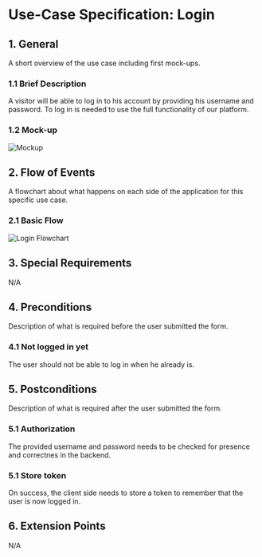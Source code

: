 # Use-Case Specification: Login


## 1. General
A short overview of the use case including first mock-ups.
### 1.1 Brief Description
A visitor will be able to log in to his account by providing his username and password. 
To log in is needed to use the full functionality of our platform.

### 1.2 Mock-up


![Mockup](https://github.com/phoenixfeder/fc-com/raw/master/UseCases/Login/LoginMockupLarge.JPG)


## 2. Flow of Events
A flowchart about what happens on each side of the application for this specific use case. 
### 2.1 Basic Flow

![Login Flowchart](https://github.com/phoenixfeder/fc-com/raw/master/UseCases/Login/LoginFlowchart.png)

	
## 3. Special Requirements

N/A


## 4. Preconditions
Description of what is required before the user submitted the form.

### 4.1 Not logged in yet
The user should not be able to log in when he already is.
 
## 5. Postconditions
Description of what is required after the user submitted the form.

### 5.1 Authorization
The provided username and password needs to be checked for presence and correctnes in the backend.

### 5.1 Store token
On success, the client side needs to store a token to remember that the user is now logged in.


## 6. Extension Points
N/A 

